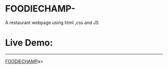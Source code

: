# FOODIECHAMP-
A restaurant webpage using html ,css and JS
<h1>Live Demo:</h1>
<hr>
<a href="https://mehuull.github.io/FOODIECHAMP/">FOODIECHAMP</a>a>
